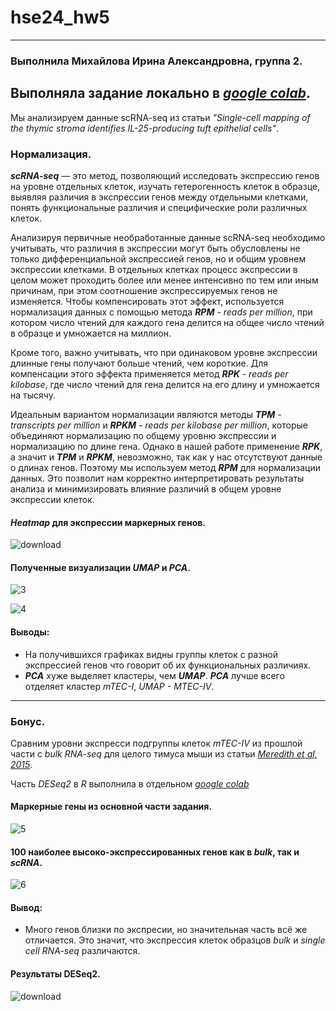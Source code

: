 # hse24_hw5
---
### Выполнила Михайлова Ирина Александровна, группа 2.

Выполняла задание локально в *[google colab](https://colab.research.google.com/drive/1vd1NVKl15iC2qofzTW1gTg6TR203Ud1p?usp=sharing)*.
---
Мы анализируем данные scRNA-seq из статьи *"Single-cell mapping of the thymic stroma identifies IL-25-producing tuft epithelial cells"*. 

### Нормализация.

***scRNA-seq*** — это метод, позволяющий исследовать экспрессию генов на уровне отдельных клеток, изучать гетерогенность клеток в образце, выявляя различия в экспрессии генов между отдельными клетками, понять функциональные различия и специфические роли различных клеток.

Анализируя первичные необработанные данные scRNA-seq необходимо учитывать, что различия в экспрессии могут быть обусловлены не только дифференциальной экспрессией генов, но и общим уровнем экспрессии клетками. В отдельных клетках процесс экспрессии в целом может проходить более или менее интенсивно по тем или иным причинам, при этом соотношение экспрессируемых генов не изменяется. Чтобы компенсировать этот эффект, используется нормализация данных с помощью метода ***RPM** - reads per million*, при котором число чтений для каждого гена делится на общее число чтений в образце и умножается на миллион.

Кроме того, важно учитывать, что при одинаковом уровне экспрессии длинные гены получают больше чтений, чем короткие. Для компенсации этого эффекта применяется метод ***RPK** - reads per kilobase*, где число чтений для гена делится на его длину и умножается на тысячу.

Идеальным вариантом нормализации являются методы ***TPM** - transcripts per million* и ***RPKM** - reads per kilobase per million*, которые объединяют нормализацию по общему уровню экспрессии и нормализацию по длине гена. Однако в нашей работе применение ***RPK***, а значит и ***TPM*** и ***RPKM***, невозможно, так как у нас отсутствуют данные о длинах генов. Поэтому мы используем метод ***RPM*** для нормализации данных. Это позволит нам корректно интерпретировать результаты анализа и минимизировать влияние различий в общем уровне экспрессии клеток.

#### ***Heatmap*** для экспрессии маркерных генов.

![download](https://github.com/user-attachments/assets/1a48bc87-d788-4d54-841b-90e7f3afe1af)

#### Полученные визуализации ***UMAP*** и ***PCA***.

![3](https://github.com/user-attachments/assets/468ea5ae-baaf-4349-898e-e7db997a0277)

![4](https://github.com/user-attachments/assets/6c461032-36da-459d-8489-dacf5e9ee961)

#### Выводы:
* На получившихся графиках видны группы клеток с разной экспрессией генов что говорит об их функциональных различиях.
* ***PCA*** хуже выделяет кластеры, чем ***UMAP***. ***PCA*** лучше всего отделяет кластер *mTEC-I*, *UMAP - MTEC-IV*.
---
### Бонус.

Сравним уровни экспресси подгруппы клеток *mTEC-IV* из прошлой части с *bulk RNA-seq* для целого тимуса мыши из статьи *[Meredith et al, 2015](https://pubmed.ncbi.nlm.nih.gov/26237550/)*.

Часть *DESeq2* в *R* выполнила в отдельном *[google colab](https://colab.research.google.com/drive/1-vQO9-eyP_wl_fvaesMm3ScetpsSnpqH?usp=sharing)*

#### Маркерные гены из основной части задания.

![5](https://github.com/user-attachments/assets/a11b2afb-39f3-4912-91dc-c04b16325e32)

#### 100 наиболее высоко-экспрессированных генов как в ***bulk***, так и ***scRNA***.

![6](https://github.com/user-attachments/assets/981dfefc-22c8-4377-859d-2ab7651e3e4c)

#### Вывод:
* Много генов близки по экспресии, но значительная часть всё же отличается. Это значит, что экспрессия клеток образцов *bulk* и *single cell RNA-seq* различаются.

#### Результаты DESeq2.

![download](https://github.com/user-attachments/assets/1d09110b-1375-4ee6-99a8-827927961bf9)


